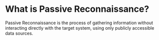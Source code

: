 # What is Passive Reconnaissance?
Passive Reconnaissance is the process of gathering information without interacting directly with the target system, using only publicly accessible data sources.